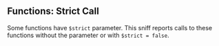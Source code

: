 ## Functions: Strict Call

Some functions have `$strict` parameter. This sniff reports calls to these functions without the parameter or with `$strict = false`.
